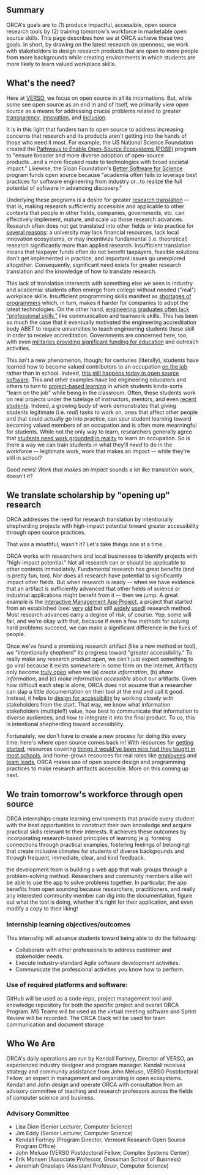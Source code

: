 ## Summary
ORCA's goals are to (1) produce impactful, accessible, open source research tools by (2) training tomorrow's workforce in marketable open source skills. This page describes how we at ORCA achieve these two goals. In short, by drawing on the latest research on openness, we work with stakeholders to design research products that are open to more people from more backgrounds while creating environments in which students are more likely to learn valued workplace skills.

## What's the need?
Here at [VERSO](https://verso.w3.uvm.edu/), we focus on open source in all its incarnations. But, while some see open source as an end in and of itself, we primarily view open source as a means for addressing crucial problems related to greater [transparency](https://www.archives.gov/files/cui/documents/2009-WH-memo-on-transparency-and-open-government.pdf), [innovation](https://obamawhitehouse.archives.gov/sites/default/files/microsites/ostp/ostp_public_access_memo_2013.pdf), and [inclusion](https://www.whitehouse.gov/wp-content/uploads/2022/08/08-2022-OSTP-Public-Access-Memo.pdf).

It is in this light that funders turn to open source to address increasing concerns that research and its products aren't getting into the hands of those who need it most. For example, the US National Science Foundation created the [Pathways to Enable Open-Source Ecosystems (POSE)](https://new.nsf.gov/funding/opportunities/pathways-enable-open-source-ecosystems-pose) program to "ensure broader and more diverse adoption of open-source products...and a more focused route to technologies with broad societal impact." Likewise, the Sloan Foundation's [Better Software for Science](https://sloan.org/programs/digital-technology/better-software-for-science) program funds open source because "academia often fails to leverage best practices for software engineering from industry or...to realize the full potential of software in advancing discovery."

Underlying these programs is a desire for greater [research translation](https://new.nsf.gov/funding/opportunities/accelerating-research-translation-art) -- that is, making research sufficiently accessible and applicable to other contexts that people in other fields, companies, governments, etc. can effectively implement, mature, and scale up those research advances. Research often does not get translated into other fields or into practice for [several reasons](https://new.nsf.gov/funding/opportunities/accelerating-research-translation-art/nsf23-558/solicitation#pgm_intr_txt): a university may lack financial resources, lack local innovation ecosystems, or may incentivize fundamental (i.e. theoretical) research significantly more than applied research. Insufficient translation means that taxpayer funds often do not benefit taxpayers, feasible solutions don't get implemented in practice, and important issues go unexplored altogether. Consequently, significant need exists for greater research translation and the knowledge of how to translate research.

This lack of translation intersects with something else we seen in industry and academia: students often emerge from college without needed ("real") workplace skills. Insufficient programming skills manifest as [shortages of programmers](https://www.technologyreview.com/2023/09/21/1079695/new-approaches-to-the-tech-talent-shortage/) which, in turn, makes it harder for companies to adopt the latest technologies. On the other hand, [engineering graduates often lack "professional skills,"](https://onlinelibrary.wiley.com/doi/10.1002/j.2168-9830.2005.tb00828.x) like communication and teamwork skills. This has been so much the case that it eventually motivated the engineering accreditation body ABET to require universities to teach engineering students these skill in order to receive accreditation. Governments are concerned here, too, with even [militaries providing significant funding for education](https://www.grants.gov/search-results-detail/351854) and outreach activities.

This isn't a new phenomenon, though; for centuries (literally), students have learned how to become valued contributors to an occupation [on the job](https://www.google.com/books/edition/Situated_Learning/CAVIOrW3vYAC) rather than in school. Indeed, [this still happens today in open source software](https://doi.org/10.2753/MIS0742-1222250401). This and other examples have led engineering educators and others to turn to [project-based learning](https://knilt.arcc.albany.edu/images/4/4d/PBL_Article.pdf) in which students kinda-sorta "learn on the job" while being in the classroom. Often, these students work on real projects under the tutelage of instructors, mentors, and even [recent students](doi.org/10.1287/orsc.2020.14214). Indeed, a growing body of work demonstrates that giving students legitimate (i.e. _real_) tasks to work on, ones that affect other people and that could actually go into practice, can spur student learning toward becoming valued members of an occupation and is often more mearningful for students. While not the only way to learn, researchers generally agree that [students need work grounded in reality](doi.org/10.1287/orsc.2020.14214) to learn an occupation. So is there a way we can train students in what they'll _need_ to do in the workforce -- legitimate work, work that makes an impact -- while they're still in school?

Good news! _Work that makes an impact_ sounds a lot like translation work, doesn't it?

## We translate scholarship by "opening up" research
ORCA addresses the need for research translation by intentionally shepherding projects with high-impact potential toward greater accessibility through open source practices.

That was a mouthful, wasn't it? Let's take things one at a time.

ORCA works with researchers and local businesses to identify projects with "high-impact potential." Not all research can or should be applicable to other contexts immediately. Fundamental research has great benefits (and is pretty fun, too). Nor does all research have potential to significantly impact other fields. But when research is ready -- when we have evidence that an artifact is sufficiently advanced that other fields of science or industrial applications might benefit from it -- then we jump. A great example is the [Interactive Management App Project](https://github.com/VERSO-UVM/Interactive-Management-App), a project that started from an established (see: [very](https://www.doi.org/10.1109/TSMC.1974.4309336) [old](https://www.doi.org/10.1109/PROC.1975.9765) but still [widely](https://doi.org/10.1007/s11205-014-0764-x) [used](https://journals.sagepub.com/eprint/UTIRDF3JWTXB5IJWESYX/full)) research method. Most research advances carry a degree of risk, of course. Yep, some will fail, and we're okay with that, because if even a few methods for solving hard problems succeed, we can make a significant difference in the lives of people.

Once we've found a promising research artifact (like a new method or tool), we "intentionally shepherd" its progress toward "greater accessibility." To really make any research product open, we can't just expect something to go viral because it exists somewhere in some form on the internet. Artifacts only become [truly open](https://ijoc.org/index.php/ijoc/article/view/4466) when we (a) _create information_, (b) _share information_, and (c) _make information accessible_ about our artifacts. Given how difficult each step is alone, ORCA does not assume that a researcher can slap a little documentation on their tool at the end and call it good. Instead, it helps to [design for accessibility](https://www.google.com/books/edition/Just_Ask/hRnpXbFB06cC) by working closely with stakeholders from the start. That way, we know what information stakeholders (multiple!!) value, how best to communicate that information to diverse audiences, and how to integrate it into the final product. To us, this is intentional shepherding toward accessibility.

Fortunately, we don't have to create a new process for doing this every time: here's where open source comes back in! With resources for [getting started](https://www.freecodecamp.org/news/a-practical-guide-to-start-opensource-contributions/), resources covering [things it would've been nice had they taught in most schools](https://missing.csail.mit.edu/), and home-grown resources for real roles like [employees](ORCA_Handbook.md) and [team leads](Onboarding.md), ORCA makes use of open source design and programming practices to make research artifacts accessible. More on this coming up next.

## We train tomorrow's workforce through open source
ORCA internships create learning environments that provide every student with the best opportunities to construct their own knowledge and acquire practical skills relevant to their interests. It achieves these outcomes by incorporating research-based principles of learning (e.g. forming connections through practical examples, fostering feelings of belonging) that create inclusive climates for students of diverse backgrounds and through frequent, immediate, clear, and kind feedback. 

the development team is building a web app that walk groups through a problem-solving method. Researchers and community members alike will be able to use the app to solve problems together. In particular, the app benefits from open sourcing because researchers, practitioners, and really any interested community member can dig into the documentation, figure out what the tool is doing, whether it's right for their application, and even modify a copy to their liking!

### Internship learning objectives/outcomes
This internship will advance students toward being able to do the following:
- Collaborate with other professionals to address customer and stakeholder needs.
- Execute industry-standard Agile software development activities.
- Communicate the professional activities you know how to perform.

### Use of required platforms and software:
GitHub will be used as a code repo, project management tool and knowledge repository for both the specific project and overall ORCA Program. MS Teams will be used as the virtual meeting software and Sprint Review will be recorded. The ORCA Slack will be used for team communication and document storage

## Who We Are
ORCA's daily operations are run by Kendall Fortney, Director of VERSO, an experienced industry designer and program manager. Kendall receives strategy and community assistance from John Meluso, VERSO Postdoctoral Fellow, an expert in management and organizing in open ecosystems. Kendall and John design and operate ORCA with consultation from an advisory committee of teaching and research professors across the fields of computer science and business.

### Advisory Committee
- Lisa Dion (Senior Lecturer, Computer Science)
- Jim Eddy (Senior Lecturer, Computer Science)
- Kendall Fortney (Program Director, Vermont Research Open Source Program Office)
- John Meluso (VERSO Postdoctoral Fellow, Complex Systems Center)
- Erik Monsen (Associate Professor, Grossman School of Business)
- Jeremiah Onaolapo (Assistant Professor, Computer Science)
